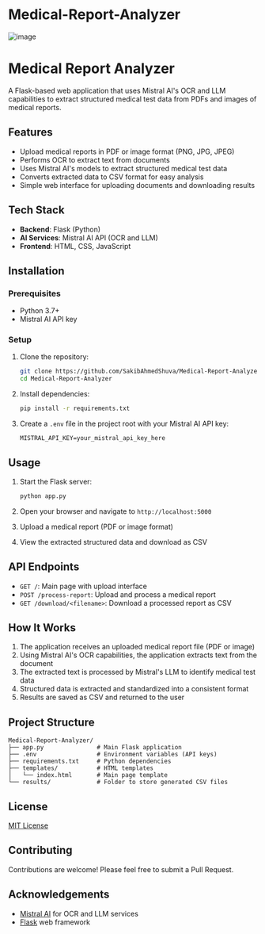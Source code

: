 # Medical-Report-Analyzer

![image](https://github.com/user-attachments/assets/501f1369-0782-4bc7-8013-4358d4804418)


# Medical Report Analyzer

A Flask-based web application that uses Mistral AI's OCR and LLM capabilities to extract structured medical test data from PDFs and images of medical reports.

## Features

- Upload medical reports in PDF or image format (PNG, JPG, JPEG)
- Performs OCR to extract text from documents
- Uses Mistral AI's models to extract structured medical test data
- Converts extracted data to CSV format for easy analysis
- Simple web interface for uploading documents and downloading results

## Tech Stack

- **Backend**: Flask (Python)
- **AI Services**: Mistral AI API (OCR and LLM)
- **Frontend**: HTML, CSS, JavaScript

## Installation

### Prerequisites

- Python 3.7+
- Mistral AI API key

### Setup

1. Clone the repository:
   ```bash
   git clone https://github.com/SakibAhmedShuva/Medical-Report-Analyzer.git
   cd Medical-Report-Analyzer
   ```

2. Install dependencies:
   ```bash
   pip install -r requirements.txt
   ```

3. Create a `.env` file in the project root with your Mistral AI API key:
   ```
   MISTRAL_API_KEY=your_mistral_api_key_here
   ```

## Usage

1. Start the Flask server:
   ```bash
   python app.py
   ```

2. Open your browser and navigate to `http://localhost:5000`

3. Upload a medical report (PDF or image format)

4. View the extracted structured data and download as CSV

## API Endpoints

- `GET /`: Main page with upload interface
- `POST /process-report`: Upload and process a medical report
- `GET /download/<filename>`: Download a processed report as CSV

## How It Works

1. The application receives an uploaded medical report file (PDF or image)
2. Using Mistral AI's OCR capabilities, the application extracts text from the document
3. The extracted text is processed by Mistral's LLM to identify medical test data
4. Structured data is extracted and standardized into a consistent format
5. Results are saved as CSV and returned to the user

## Project Structure

```
Medical-Report-Analyzer/
├── app.py               # Main Flask application
├── .env                 # Environment variables (API keys)
├── requirements.txt     # Python dependencies
├── templates/           # HTML templates
│   └── index.html       # Main page template
└── results/             # Folder to store generated CSV files
```

## License

[MIT License](LICENSE)

## Contributing

Contributions are welcome! Please feel free to submit a Pull Request.

## Acknowledgements

- [Mistral AI](https://mistral.ai/) for OCR and LLM services
- [Flask](https://flask.palletsprojects.com/) web framework
